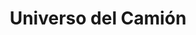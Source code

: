 ---
title: "Universo del Camión"
url: /liberia/universo-del-camion/
shop: reparación de automóviles
---